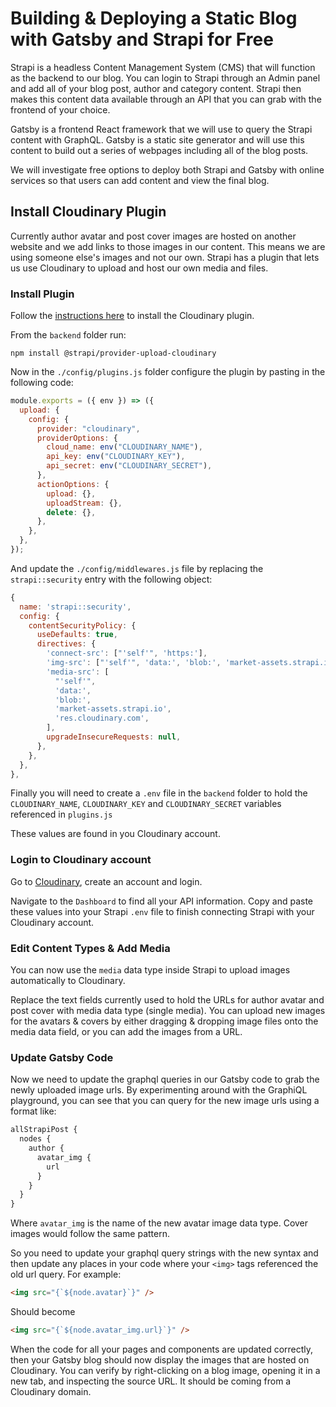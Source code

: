 # Building & Deploying a Static Blog with Gatsby and Strapi for Free

Strapi is a headless Content Management System (CMS) that will function as the backend to our blog. You can login to Strapi through an Admin panel and add all of your blog post, author and category content. Strapi then makes this content data available through an API that you can grab with the frontend of your choice.

Gatsby is a frontend React framework that we will use to query the Strapi content with GraphQL. Gatsby is a static site generator and will use this content to build out a series of webpages including all of the blog posts.

We will investigate free options to deploy both Strapi and Gatsby with online services so that users can add content and view the final blog.

## Install Cloudinary Plugin

Currently author avatar and post cover images are hosted on another website and we add links to those images in our content. This means we are using someone else's images and not our own. Strapi has a plugin that lets us use Cloudinary to upload and host our own media and files.

### Install Plugin

Follow the [instructions here](https://market.strapi.io/providers/@strapi-provider-upload-cloudinary) to install the Cloudinary plugin.

From the `backend` folder run:

```text
npm install @strapi/provider-upload-cloudinary
```

Now in the `./config/plugins.js` folder configure the plugin by pasting in the following code:

```js
module.exports = ({ env }) => ({
  upload: {
    config: {
      provider: "cloudinary",
      providerOptions: {
        cloud_name: env("CLOUDINARY_NAME"),
        api_key: env("CLOUDINARY_KEY"),
        api_secret: env("CLOUDINARY_SECRET"),
      },
      actionOptions: {
        upload: {},
        uploadStream: {},
        delete: {},
      },
    },
  },
});
```

And update the `./config/middlewares.js` file by replacing the `strapi::security` entry with the following object:

```js
{
  name: 'strapi::security',
  config: {
    contentSecurityPolicy: {
      useDefaults: true,
      directives: {
        'connect-src': ["'self'", 'https:'],
        'img-src': ["'self'", 'data:', 'blob:', 'market-assets.strapi.io', 'res.cloudinary.com'],
        'media-src': [
          "'self'",
          'data:',
          'blob:',
          'market-assets.strapi.io',
          'res.cloudinary.com',
        ],
        upgradeInsecureRequests: null,
      },
    },
  },
},
```

Finally you will need to create a `.env` file in the `backend` folder to hold the `CLOUDINARY_NAME`, `CLOUDINARY_KEY` and `CLOUDINARY_SECRET` variables referenced in `plugins.js`

These values are found in you Cloudinary account.

### Login to Cloudinary account

Go to [Cloudinary](https://cloudinary.com/), create an account and login.

Navigate to the `Dashboard` to find all your API information. Copy and paste these values into your Strapi `.env` file to finish connecting Strapi with your Cloudinary account.

### Edit Content Types & Add Media

You can now use the `media` data type inside Strapi to upload images automatically to Cloudinary.

Replace the text fields currently used to hold the URLs for author avatar and post cover with media data type (single media). You can upload new images for the avatars & covers by either dragging & dropping image files onto the media data field, or you can add the images from a URL.

### Update Gatsby Code

Now we need to update the graphql queries in our Gatsby code to grab the newly uploaded image urls. By experimenting around with the GraphiQL playground, you can see that you can query for the new image urls using a format like:

```js
allStrapiPost {
  nodes {
    author {
      avatar_img {
        url
      }
    }
  }
}
```

Where `avatar_img` is the name of the new avatar image data type. Cover images would follow the same pattern.

So you need to update your graphql query strings with the new syntax and then update any places in your code where your `<img>` tags referenced the old url query. For example:

```html
<img src="{`${node.avatar}`}" />
```

Should become

```html
<img src="{`${node.avatar_img.url}`}" />
```

When the code for all your pages and components are updated correctly, then your Gatsby blog should now display the images that are hosted on Cloudinary. You can verify by right-clicking on a blog image, opening it in a new tab, and inspecting the source URL. It should be coming from a Cloudinary domain.
